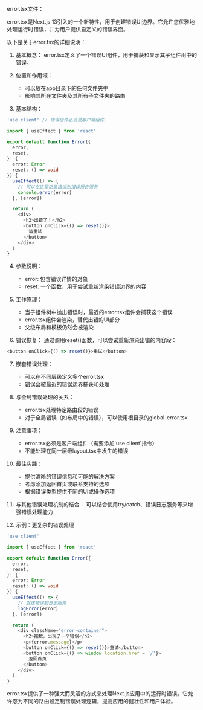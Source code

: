 error.tsx文件：

error.tsx是Next.js 13引入的一个新特性，用于创建错误UI边界。它允许您优雅地处理运行时错误，并为用户提供自定义的错误界面。

以下是关于error.tsx的详细说明：

1. 基本概念：
   error.tsx定义了一个错误UI组件，用于捕获和显示其子组件树中的错误。

2. 位置和作用域：
   - 可以放在app目录下的任何文件夹中
   - 影响其所在文件夹及其所有子文件夹的路由

3. 基本结构：
```typescript
'use client' // 错误组件必须是客户端组件

import { useEffect } from 'react'

export default function Error({
  error,
  reset,
}: {
  error: Error
  reset: () => void
}) {
  useEffect(() => {
    // 可以在这里记录错误到错误报告服务
    console.error(error)
  }, [error])

  return (
    <div>
      <h2>出错了！</h2>
      <button onClick={() => reset()}>
        请重试
      </button>
    </div>
  )
}
```

4. 参数说明：
   - error: 包含错误详情的对象
   - reset: 一个函数，用于尝试重新渲染错误边界的内容

5. 工作原理：
   - 当子组件树中抛出错误时，最近的error.tsx组件会捕获这个错误
   - error.tsx组件会渲染，替代出错的UI部分
   - 父级布局和模板仍然会被渲染

6. 错误恢复：
   通过调用reset()函数，可以尝试重新渲染出错的内容段：
```typescript
<button onClick={() => reset()}>重试</button>
```

7. 嵌套错误处理：
   - 可以在不同层级定义多个error.tsx
   - 错误会被最近的错误边界捕获和处理

8. 与全局错误处理的关系：
   - error.tsx处理特定路由段的错误
   - 对于全局错误（如布局中的错误），可以使用根目录的global-error.tsx

9. 注意事项：
   - error.tsx必须是客户端组件（需要添加'use client'指令）
   - 不能处理在同一层级layout.tsx中发生的错误

10. 最佳实践：
    - 提供清晰的错误信息和可能的解决方案
    - 考虑添加返回首页或联系支持的选项
    - 根据错误类型提供不同的UI或操作选项

11. 与其他错误处理机制的结合：
    可以结合使用try/catch、错误日志服务等来增强错误处理能力

12. 示例：更复杂的错误处理
```typescript
'use client'

import { useEffect } from 'react'

export default function Error({
  error,
  reset,
}: {
  error: Error
  reset: () => void
}) {
  useEffect(() => {
    // 发送错误到日志服务
    logError(error)
  }, [error])

  return (
    <div className="error-container">
      <h2>抱歉，出现了一个错误</h2>
      <p>{error.message}</p>
      <button onClick={() => reset()}>重试</button>
      <button onClick={() => window.location.href = '/'}>
        返回首页
      </button>
    </div>
  )
}
```

error.tsx提供了一种强大而灵活的方式来处理Next.js应用中的运行时错误。它允许您为不同的路由段定制错误处理逻辑，提高应用的健壮性和用户体验。